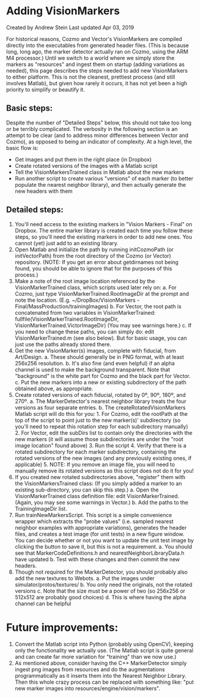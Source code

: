 # Adding VisionMarkers

Created by Andrew Stein Last updated Apr 03, 2019

For historical reasons, Cozmo and Vector's VisionMarkers are compiled directly into the executables from generated header files. (This is because long, long ago, the marker detector actually ran on Cozmo, using the ARM M4 processor.) Until we switch to a world where we simply store the markers as "resources" and ingest them on startup (adding variations as needed), this page describes the steps needed to add new VisionMarkers to either platform. This is not the cleanest, prettiest process (and still involves Matlab), but given how rarely it occurs, it has not yet been a high priority to simplify or beautify it.

## Basic steps:
Despite the number of "Detailed Steps" below, this should not take too long or be terribly complicated. The verbosity in the following section is an attempt to be clear (and to address minor differences between Vector and Cozmo), as opposed to being an indicator of complexity. At a high level, the basic flow is:

* Get images and put them in the right place (in Dropbox)
* Create rotated versions of the images with a Matlab script
* Tell the VisionMarkersTrained class in Matlab about the new markers
* Run another script to create various "versions" of each marker (to better populate the nearest neighbor library), and then actually generate the new headers with them

## Detailed steps:

1. You'll need access to the existing markers in "Vision Markers - Final" on Dropbox. The entire marker library is created each time you follow these steps, so you'll need the existing markers in order to add new ones. You cannot (yet) just add to an existing library.
2. Open Matlab and initialize the path by running initCozmoPath (or initVectorPath) from the root directory of the Cozmo (or Vector) repository. (NOTE: If you get an error about getdirnames not being found, you should be able to ignore that for the purposes of this process.)
3. Make a note of the root image location referenced by the VisionMarkerTrained class, which scripts used later rely on:
    a. For Cozmo, just type VisionMarkerTrained.RootImageDir at the prompt and note the location. (E.g. ~/DropBox/VisionMarkers - Final/MassProduction/trainingImages)
    b. For Vector, the root path is concatenated from two variables in VisionMarkerTrained: fullfile(VisionMarkerTrained.RootImageDir, VisionMarkerTrained.VictorImageDir) (You may see warnings here.)
    c. If you need to change these paths, you can simply do: edit VisionMarkerTrained.m (see also below). But for basic usage, you can just use the paths already stored there.
4. Get the new VisionMarker(s) images, complete with fiducial, from Art/Design.
    a. These should generally be in PNG format, with at least 256x256 resolution.
    b. It's also fine (and even helpful) if an alpha channel is used to make the background transparent. Note that "background" is the white part for Cozmo and the black part for Vector.
    c. Put the new markers into a new or existing subdirectory of the path obtained above, as appropriate.
5. Create rotated versions of each fiducial, rotated by 0º, 90º, 180º, and 270º.
    a. The MarkerDetector's nearest neighbor library treats the four versions as four separate entries.
    b. The createRotatedVisionMarkers Matlab script will do this for you:
        1. For Cozmo, edit the rootPath at the top of the script to point just to the new marker(s)' subdirectory (so you'll need to repeat this rotation step for each subdirectory manually)
        2. For Vector, edit the subDirs list to contain only the directories with the new markers (it will assume those subdirectories are under the "root image location" found above)
        3. Run the script
        4. Verify that there is a rotated subdirectory for each marker subdirectory, containing the rotated versions of the new images (and any previously existing ones, if applicable)
        5. NOTE: If you remove an image file, you will need to manually remove its rotated versions as this script does not do it for you!
6. If you created new rotated subdirectories above, "register" them with the VisionMarkersTrained class:  (If you simply added a marker to an existing sub-directory, you can skip this step.)
    a. Open the VisionMarkerTrained class definition file: edit VisionMarkerTrained. (Again, you may see some warnings in Vector.)
    b. Add the paths to the TrainingImageDir list.
7. Run trainNewMarkersScript. This script is a simple convenience wrapper which extracts the "probe values" (i.e. sampled nearest neighbor examples with appropriate variations), generates the header files, and creates a test image (for unit tests) in a new figure window. You can decide whether or not you want to update the unit test image by clicking the button to save it, but this is not a requirement.
    a. You should see that MarkerCodeDefinitions.h and nearestNeighborLibraryData.h have updated
    b. Test with these changes and then commit the new headers.
8. Though not required for the MarkerDetector, you should probably also add the new textures to Webots. 
    a. Put the images under simulator/protos/textures/
    b. You only need the originals, not the rotated versions
    c. Note that the size must be a power of two (so 256x256 or 512x512 are probably good choices)
    d. This is where having the alpha channel can be helpful

# Future improvements:
1. Convert the Matlab script into Python (probably using OpenCV), keeping only the functionality we actually use. (The Matlab script is quite general and can create far more variation for "training" than we now use.)
2. As mentioned above, consider having the C++ MarkerDetector simply ingest png images from resources and do the augmentations programmatically as it inserts them into the Nearest Neighbor Library. Then this whole crazy process can be replaced with something like: "put new marker images into  resources/engine/vision/markers".